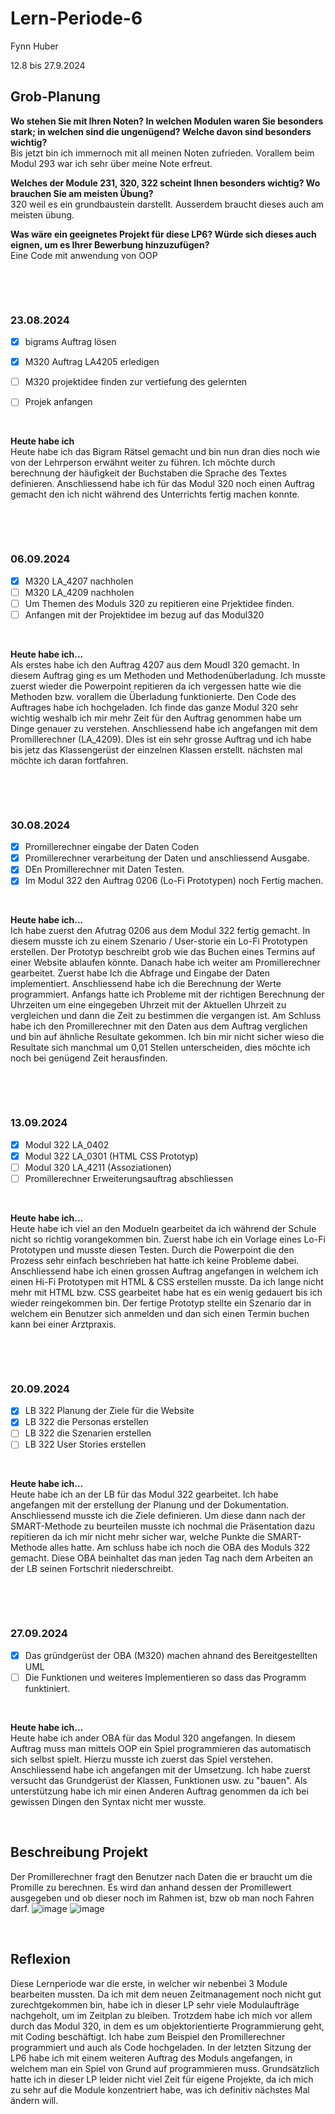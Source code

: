 # Lern-Periode-6

Fynn Huber

12.8 bis 27.9.2024

## Grob-Planung

 **Wo stehen Sie mit Ihren Noten? In welchen Modulen waren Sie besonders stark; in welchen sind die ungenügend? Welche davon sind besonders wichtig?**                
   Bis jetzt bin ich immernoch mit all meinen Noten zufrieden. Vorallem beim Modul 293 war ich sehr über meine Note erfreut.
   
 **Welches der Module 231, 320, 322 scheint Ihnen besonders wichtig? Wo brauchen Sie am meisten Übung?**                       
   320 weil es ein grundbaustein darstellt. Ausserdem braucht dieses auch am meisten übung.
   
 **Was wäre ein geeignetes Projekt für diese LP6? Würde sich dieses auch eignen, um es Ihrer Bewerbung hinzuzufügen?**                     
   Eine Code mit anwendung von OOP   

 &nbsp;
 
 &nbsp;

### 23.08.2024

- [x] bigrams Auftrag lösen       
- [x] M320 Auftrag LA4205 erledigen 
- [ ] M320 projektidee finden zur vertiefung des gelernten
- [ ] Projek anfangen
      
      
&nbsp;

**Heute habe ich**                                                                              
Heute habe ich das Bigram Rätsel gemacht und bin nun dran dies noch wie von der Lehrperson erwähnt weiter zu führen. Ich möchte durch berechnung der häufigkeit der Buchstaben die Sprache des Textes definieren. Anschliessend habe ich für das Modul 320 noch einen Auftrag gemacht den ich nicht während des Unterrichts fertig machen konnte.

 &nbsp;
 
 &nbsp;

### 06.09.2024

- [x] M320 LA_4207 nachholen       
- [ ] M320 LA_4209 nachholen
- [ ] Um Themen des Moduls 320 zu repitieren eine Prjektidee finden.
- [ ] Anfangen mit der Projektidee im bezug auf das Modul320
      
&nbsp;

**Heute habe ich...**         
Als erstes habe ich den Auftrag 4207 aus dem Moudl 320 gemacht. In diesem Auftrag ging es um Methoden und Methodenüberladung. Ich musste zuerst wieder die Powerpoint repitieren da ich vergessen hatte wie die Methoden bzw. vorallem die Überladung funktionierte. Den Code des Auftrages habe ich hochgeladen.  Ich finde das ganze Modul 320 sehr wichtig weshalb ich mir mehr Zeit für den Auftrag genommen habe um Dinge genauer zu verstehen. Anschliessend habe ich angefangen mit dem Promillerechner (LA_4209). DIes ist ein sehr grosse Auftrag und ich habe bis jetz das Klassengerüst der einzelnen Klassen erstellt. nächsten mal möchte ich daran fortfahren.

 &nbsp;
 
 &nbsp;

### 30.08.2024
    
- [x] Promillerechner eingabe der Daten Coden
- [x] Promillerechner verarbeitung der Daten und anschliessend Ausgabe.
- [x] DEn Promillerechner mit Daten Testen.
- [x]  Im Modul 322 den Auftrag 0206 (Lo-Fi Prototypen) noch Fertig machen.
      
&nbsp;

**Heute habe ich...**                
Ich habe zuerst den Afutrag 0206 aus dem Modul 322 fertig gemacht. In diesem musste ich zu einem Szenario / User-storie ein Lo-Fi Prototypen erstellen. Der Prototyp beschreibt grob wie das Buchen eines Termins auf einer Website ablaufen könnte. Danach habe ich weiter am Promillerechner gearbeitet. Zuerst habe Ich die Abfrage und Eingabe der Daten implementiert. Anschliessend habe ich die Berechnung der Werte programmiert. Anfangs hatte ich Probleme mit der richtigen Berechnung der Uhrzeiten um eine eingegeben Uhrzeit mit der Aktuellen Uhrzeit zu vergleichen und dann die Zeit zu bestimmen die vergangen ist. Am Schluss habe ich den Promillerechner mit den Daten aus dem Auftrag verglichen und bin auf ähnliche Resultate gekommen. Ich bin mir nicht sicher wieso die Resultate sich manchmal um 0,01 Stellen unterscheiden, dies möchte ich noch bei genügend Zeit herausfinden. 

 &nbsp;
 
 &nbsp;

### 13.09.2024
    
- [x] Modul 322 LA_0402
- [x] Modul 322 LA_0301 (HTML CSS Prototyp)
- [ ] Modul 320 LA_4211 (Assoziationen)
- [ ] Promillerechner Erweiterungsauftrag abschliessen
      
&nbsp;

**Heute habe ich...**         
Heute habe ich viel an den Modueln gearbeitet da ich während der Schule nicht so richtig vorangekommen bin. Zuerst habe ich ein Vorlage eines Lo-Fi Prototypen und musste diesen Testen. Durch die Powerpoint die den Prozess sehr einfach beschrieben hat hatte ich keine Probleme dabei. Anschliessend habe ich einen grossen Auftrag angefangen in welchem ich einen Hi-Fi Prototypen mit HTML & CSS erstellen musste. Da ich lange nicht mehr mit HTML bzw. CSS gearbeitet habe hat es ein wenig gedauert bis ich wieder reingekommen bin. Der fertige Prototyp stellte ein Szenario dar in welchem ein Benutzer sich anmelden und dan sich einen Termin buchen kann bei einer Arztpraxis.

 &nbsp;
 
 &nbsp;

### 20.09.2024

- [x] LB 322 Planung der Ziele für die Website
- [x] LB 322 die Personas erstellen
- [ ] LB 322 die Szenarien erstellen 
- [ ] LB 322 User Stories erstellen
      
&nbsp;

**Heute habe ich...**        
Heute habe ich an der LB für das Modul 322 gearbeitet. Ich habe angefangen mit der erstellung der Planung und der Dokumentation. Anschliessend musste ich die Ziele definieren. Um diese dann nach der SMART-Methode zu beurteilen musste ich nochmal die Präsentation dazu repitieren da ich mir nicht mehr sicher war, welche Punkte die SMART-Methode alles hatte. Am schluss habe ich noch die OBA des Moduls 322 gemacht. Diese OBA beinhaltet das man jeden Tag nach dem Arbeiten an der LB seinen Fortschrit niederschreibt.

 &nbsp;
 
 &nbsp;

### 27.09.2024
    
- [x] Das gründgerüst der OBA (M320) machen ahnand des Bereitgestellten UML
- [ ] Die Funktionen und weiteres Implementieren so dass das Programm funktiniert.
      
&nbsp;

**Heute habe ich...**         
Heute habe ich ander OBA für das Modul 320 angefangen. In diesem Auftrag muss man mittels OOP ein Spiel programmieren das automatisch sich selbst spielt. Hierzu musste ich zuerst das Spiel verstehen. Anschliessend habe ich angefangen mit der Umsetzung. Ich habe zuerst versucht das Grundgerüst der Klassen, Funktionen usw. zu "bauen". Als unterstützung habe ich mir einen Anderen Auftrag genommen da ich bei gewissen Dingen den Syntax nicht mer wusste.
 &nbsp;
 
 &nbsp;


## Beschreibung Projekt
Der Promillerechner fragt den Benutzer nach Daten die er braucht um die Promille zu berechnen. Es wird dan anhand dessen der Promillewert ausgegeben und ob dieser noch im Rahmen ist, bzw ob man noch Fahren darf.
![image](https://github.com/user-attachments/assets/05c42a27-0d5e-4209-b3e6-72a3fa38dcdd)
![image](https://github.com/user-attachments/assets/a60e163f-963b-4a68-9908-df7d673de98d)
 &nbsp;
 
 &nbsp;
## Reflexion
Diese Lernperiode war die erste, in welcher wir nebenbei 3 Module bearbeiten mussten. Da ich mit dem neuen Zeitmanagement noch nicht gut zurechtgekommen bin, habe ich in dieser LP sehr viele Modulaufträge nachgeholt, um im Zeitplan zu bleiben. Trotzdem habe ich mich vor allem durch das Modul 320, in dem es um objektorientierte Programmierung geht, mit Coding beschäftigt. Ich habe zum Beispiel den Promillerechner programmiert und auch als Code hochgeladen. In der letzten Sitzung der LP6 habe ich mit einem weiteren Auftrag des Moduls angefangen, in welchem man ein Spiel von Grund auf programmieren muss. Grundsätzlich hatte ich in dieser LP leider nicht viel Zeit für eigene Projekte, da ich mich zu sehr auf die Module konzentriert habe, was ich definitiv nächstes Mal ändern will.
